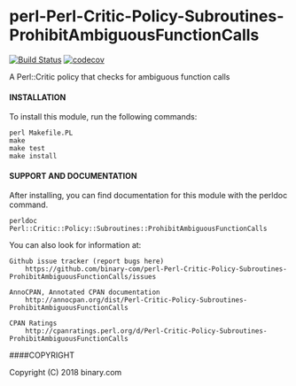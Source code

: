 # perl-Perl-Critic-Policy-Subroutines-ProhibitAmbiguousFunctionCalls
[![Build Status](https://travis-ci.org/binary-com/perl-Perl-Critic-Policy-Subroutines-ProhibitAmbiguousFunctionCalls.svg?branch=master)](https://travis-ci.org/binary-com/perl-Perl-Critic-Policy-Subroutines-ProhibitAmbiguousFunctionCalls) 
[![codecov](https://codecov.io/gh/binary-com/perl-Perl-Critic-Policy-Subroutines-ProhibitAmbiguousFunctionCalls/branch/master/graph/badge.svg)](https://codecov.io/gh/binary-com/perl-Perl-Critic-Policy-Subroutines-ProhibitAmbiguousFunctionCalls)

A Perl::Critic policy that checks for ambiguous function calls


#### INSTALLATION


To install this module, run the following commands:

    perl Makefile.PL
    make
    make test
    make install

#### SUPPORT AND DOCUMENTATION

After installing, you can find documentation for this module with the
perldoc command.

    perldoc Perl::Critic::Policy::Subroutines::ProhibitAmbiguousFunctionCalls

You can also look for information at:

    Github issue tracker (report bugs here)
        https://github.com/binary-com/perl-Perl-Critic-Policy-Subroutines-ProhibitAmbiguousFunctionCalls/issues    

    AnnoCPAN, Annotated CPAN documentation
        http://annocpan.org/dist/Perl-Critic-Policy-Subroutines-ProhibitAmbiguousFunctionCalls

    CPAN Ratings
        http://cpanratings.perl.org/d/Perl-Critic-Policy-Subroutines-ProhibitAmbiguousFunctionCalls

####COPYRIGHT

Copyright (C) 2018 binary.com

